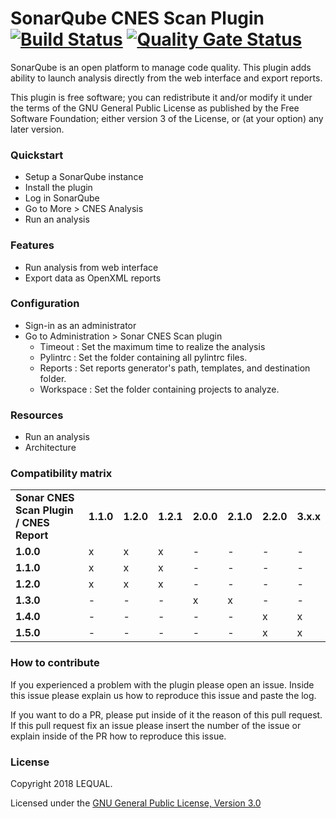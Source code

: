 # SonarQube CNES Scan Plugin [![Build Status](https://travis-ci.org/lequal/sonar-cnes-scan-plugin.svg?branch=master)](https://travis-ci.org/lequal/sonar-cnes-scan-plugin) [![Quality Gate Status](https://sonarcloud.io/api/project_badges/measure?project=fr.cnes.sonar.plugins.scan%3Asonar-cnes-scan-plugin&metric=alert_status)](https://sonarcloud.io/dashboard?id=fr.cnes.sonar.plugins.scan%3Asonar-cnes-scan-plugin)

SonarQube is an open platform to manage code quality. This plugin adds ability to launch analysis directly from the web interface and export reports.

This plugin is free software; you can redistribute it and/or modify it under the terms of the GNU General Public License as published by the Free Software Foundation; either version 3 of the License, or (at your option) any later version.

### Quickstart
- Setup a SonarQube instance
- Install the plugin
- Log in SonarQube
- Go to More > CNES Analysis
- Run an analysis

### Features
- Run analysis from web interface
- Export data as OpenXML reports

### Configuration
- Sign-in as an administrator
- Go to Administration > Sonar CNES Scan plugin
  - Timeout : Set the maximum time to realize the analysis
  - Pylintrc : Set the folder containing all pylintrc files.
  - Reports : Set reports generator's path, templates, and destination folder.
  - Workspace :  Set the folder containing projects to analyze.

### Resources
- Run an analysis
- Architecture

### Compatibility matrix
<table>
 <tr>
  <td><b>Sonar CNES Scan Plugin / CNES Report</b></td>
  <td><b>1.1.0</b></td>
  <td><b>1.2.0</b></td>
  <td><b>1.2.1</b></td>
  <td><b>2.0.0</b></td>
  <td><b>2.1.0</b></td>
  <td><b>2.2.0</b></td>
  <td><b>3.x.x</b></td>
 </tr>
 <tr>
  <td><b>1.0.0</b></td>
  <td>x</td>
  <td>x</td>
  <td>x</td>
  <td>-</td>
  <td>-</td>
  <td>-</td>
  <td>-</td>
 </tr>
 <tr>
  <td><b>1.1.0</b></td>
  <td>x</td>
  <td>x</td>
  <td>x</td>
  <td>-</td>
  <td>-</td>
  <td>-</td>
  <td>-</td>
 </tr>
 <tr>
  <td><b>1.2.0</b></td>
  <td>x</td>
  <td>x</td>
  <td>x</td>
  <td>-</td>
  <td>-</td>
  <td>-</td>
  <td>-</td>
 </tr>
 <tr>
  <td><b>1.3.0</b></td>
  <td>-</td>
  <td>-</td>
  <td>-</td>
  <td>x</td>
  <td>x</td>
  <td>-</td>
  <td>-</td>
 </tr>
 <tr>
  <td><b>1.4.0</b></td>
  <td>-</td>
  <td>-</td>
  <td>-</td>
  <td>-</td>
  <td>-</td>
  <td>x</td>
  <td>x</td>
 </tr>
 <tr>
  <td><b>1.5.0</b></td>
  <td>-</td>
  <td>-</td>
  <td>-</td>
  <td>-</td>
  <td>-</td>
  <td>x</td>
  <td>x</td>
 </tr>
</table>

### How to contribute
If you experienced a problem with the plugin please open an issue. Inside this issue please explain us how to reproduce this issue and paste the log.

If you want to do a PR, please put inside of it the reason of this pull request. If this pull request fix an issue please insert the number of the issue or explain inside of the PR how to reproduce this issue.

### License
Copyright 2018 LEQUAL.

Licensed under the [GNU General Public License, Version 3.0](https://www.gnu.org/licenses/gpl.txt)
